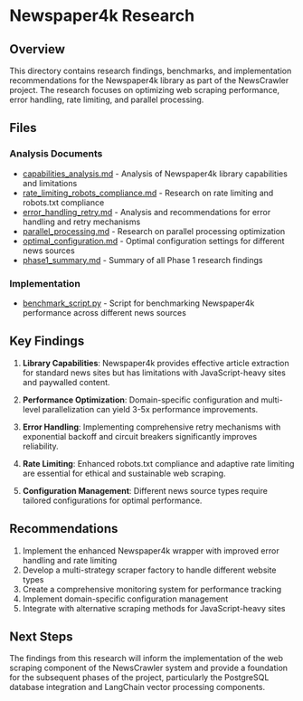 # Newspaper4k Research

## Overview
This directory contains research findings, benchmarks, and implementation recommendations for the Newspaper4k library as part of the NewsCrawler project. The research focuses on optimizing web scraping performance, error handling, rate limiting, and parallel processing.

## Files

### Analysis Documents
- [capabilities_analysis.md](capabilities_analysis.md) - Analysis of Newspaper4k library capabilities and limitations
- [rate_limiting_robots_compliance.md](rate_limiting_robots_compliance.md) - Research on rate limiting and robots.txt compliance
- [error_handling_retry.md](error_handling_retry.md) - Analysis and recommendations for error handling and retry mechanisms
- [parallel_processing.md](parallel_processing.md) - Research on parallel processing optimization
- [optimal_configuration.md](optimal_configuration.md) - Optimal configuration settings for different news sources
- [phase1_summary.md](phase1_summary.md) - Summary of all Phase 1 research findings

### Implementation
- [benchmark_script.py](benchmark_script.py) - Script for benchmarking Newspaper4k performance across different news sources

## Key Findings

1. **Library Capabilities**: Newspaper4k provides effective article extraction for standard news sites but has limitations with JavaScript-heavy sites and paywalled content.

2. **Performance Optimization**: Domain-specific configuration and multi-level parallelization can yield 3-5x performance improvements.

3. **Error Handling**: Implementing comprehensive retry mechanisms with exponential backoff and circuit breakers significantly improves reliability.

4. **Rate Limiting**: Enhanced robots.txt compliance and adaptive rate limiting are essential for ethical and sustainable web scraping.

5. **Configuration Management**: Different news source types require tailored configurations for optimal performance.

## Recommendations

1. Implement the enhanced Newspaper4k wrapper with improved error handling and rate limiting
2. Develop a multi-strategy scraper factory to handle different website types
3. Create a comprehensive monitoring system for performance tracking
4. Implement domain-specific configuration management
5. Integrate with alternative scraping methods for JavaScript-heavy sites

## Next Steps

The findings from this research will inform the implementation of the web scraping component of the NewsCrawler system and provide a foundation for the subsequent phases of the project, particularly the PostgreSQL database integration and LangChain vector processing components. 
